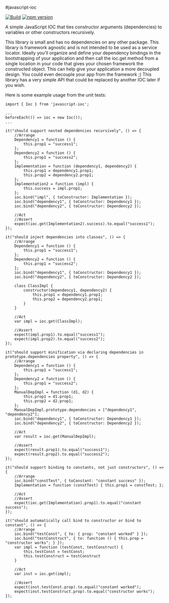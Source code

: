 #javascript-ioc

[![Build](https://api.travis-ci.org/stewie1570/Javascript-IOC.svg)](https://travis-ci.org/stewie1570/Javascript-IOC)
[![npm version](https://badge.fury.io/js/javascript-ioc.svg)](https://badge.fury.io/js/javascript-ioc)

A simple JavaScript IOC that ties constructor arguments (dependencies) to variables or other constructors recursively.

This library is small and has no dependencies on any other package. This library is framework agnostic and is not intended to be used as a service locator. Ideally you'll organize and define your dependency bindings in the bootstrapping of your application and then call the ioc.get method from a single location in your code that gives your chosen framework the constructed object. This can help give your application a more decoupled design. You could even decouple your app from the framework ;) This library has a very simple API that could be replaced by another IOC later if you wish.

Here is some example usage from the unit tests:

    import { Ioc } from 'javascript-ioc';
    
    ...
    beforeEach(() => ioc = new Ioc());
    ...
    
    it("should support nested dependencies recursively", () => {
        //Arrange
        Dependency1 = function () {
            this.prop1 = "success1";
        };
        Dependency2 = function () {
            this.prop1 = "success2";
        };
        Implementation = function (dependency1, dependency2) {
            this.prop1 = dependency1.prop1;
            this.prop2 = dependency2.prop1;
        };
        Implementation2 = function (impl) {
            this.success = impl.prop1;
        };
        ioc.bind("impl", { toConstructor: Implementation });
        ioc.bind("dependency1", { toConstructor: Dependency1 });
        ioc.bind("dependency2", { toConstructor: Dependency2 });
    
        //Act
        //Assert
        expect(ioc.get(Implementation2).success).to.equal("success1");
    });
    
    it("should inject dependencies into classes", () => {
        //Arrange
        Dependency1 = function () {
            this.prop1 = "success1";
        };
        Dependency2 = function () {
            this.prop1 = "success2";
        };
        ioc.bind("dependency1", { toConstructor: Dependency1 });
        ioc.bind("dependency2", { toConstructor: Dependency2 });

        class ClassImpl {
            constructor(dependency1, dependency2) {
                this.prop1 = dependency1.prop1;
                this.prop2 = dependency2.prop1;
            }
        }
    
        //Act
        var impl = ioc.get(ClassImpl);

        //Assert
        expect(impl.prop1).to.equal("success1");
        expect(impl.prop2).to.equal("success2");
    });
    
    it("should support minification via declaring dependencies in prototype.dependencies property", () => {
        //Arrange
        Dependency1 = function () {
            this.prop1 = "success1";
        };
        Dependency2 = function () {
            this.prop1 = "success2";
        };
        ManualDepImpl = function (d1, d2) {
            this.prop1 = d1.prop1;
            this.prop2 = d2.prop1;
        };
        ManualDepImpl.prototype.dependencies = ["dependency1", "dependency2"];
        ioc.bind("dependency1", { toConstructor: Dependency1 });
        ioc.bind("dependency2", { toConstructor: Dependency2 });
    
        //Act
        var result = ioc.get(ManualDepImpl);

        //Assert
        expect(result.prop1).to.equal("success1");
        expect(result.prop2).to.equal("success2");
    });
    
    it("should support binding to constants, not just constructors", () => {
        //Arrange
        ioc.bind("constTest", { toConstant: "constant success" });
        Implementation = function (constTest) { this.prop1 = constTest; };

        //Act
        //Assert
        expect(ioc.get(Implementation).prop1).to.equal("constant success");
    });
    
    it("should automatically call bind to constructor or bind to constant", () => {
        //Arrange
        ioc.bind("testConst", { to: { prop: "constant worked" } });
        ioc.bind("testConstruct", { to: function () { this.prop = "constructor works"; } });
        var impl = function (testConst, testConstruct) {
            this.testConst = testConst;
            this.testConstruct = testConstruct
        }

        //Act
        var inst = ioc.get(impl);

        //Assert
        expect(inst.testConst.prop).to.equal("constant worked");
        expect(inst.testConstruct.prop).to.equal("constructor works");
    });
